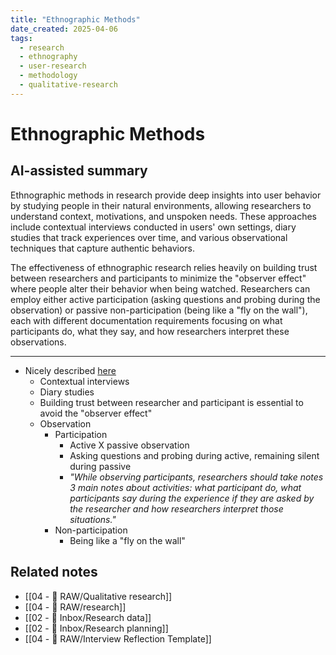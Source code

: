 ```yaml
---
title: "Ethnographic Methods"
date_created: 2025-04-06
tags:
  - research
  - ethnography
  - user-research
  - methodology
  - qualitative-research
---
```


# Ethnographic Methods

## AI-assisted summary
Ethnographic methods in research provide deep insights into user behavior by studying people in their natural environments, allowing researchers to understand context, motivations, and unspoken needs. These approaches include contextual interviews conducted in users' own settings, diary studies that track experiences over time, and various observational techniques that capture authentic behaviors.

The effectiveness of ethnographic research relies heavily on building trust between researchers and participants to minimize the "observer effect" where people alter their behavior when being watched. Researchers can employ either active participation (asking questions and probing during the observation) or passive non-participation (being like a "fly on the wall"), each with different documentation requirements focusing on what participants do, what they say, and how researchers interpret these observations.

---

- Nicely described [here](https://medium.com/idinsight-blog/the-case-for-iteration-in-qualitative-research-design-e07ed1314756) 
	- Contextual interviews
	- Diary studies
	- Building trust between researcher and participant is essential to avoid the "observer effect"
	- Observation
		- Participation
			- Active X passive observation
			- Asking questions and probing during active, remaining silent during passive
			- _"While observing participants, researchers should take notes 3 main notes about activities: what participant do, what participants say during the experience if they are asked by the researcher and how researchers interpret those situations."_
		- Non-participation
			- Being like a "fly on the wall"

## Related notes
- [[04 - 💽 RAW/Qualitative research]]
- [[04 - 💽 RAW/research]]
- [[02 - 📩 Inbox/Research data]]
- [[02 - 📩 Inbox/Research planning]]
- [[04 - 💽 RAW/Interview Reflection Template]]
